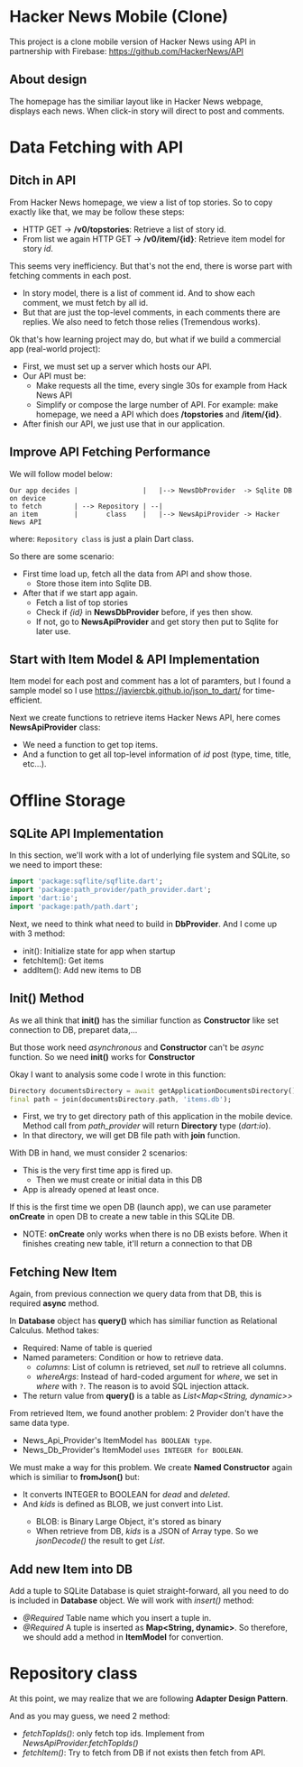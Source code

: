 # Hacker News Mobile (Clone)

This project is a clone mobile version of Hacker News using API in partnership with Firebase: https://github.com/HackerNews/API

## About design

The homepage has the similiar layout like in Hacker News webpage, displays each news. When click-in story will direct to post and comments.

# Data Fetching with API

## Ditch in API

From Hacker News homepage, we view a list of top stories. So to copy exactly like that, we may be follow these steps:
- HTTP GET -> **/v0/topstories**: Retrieve a list of story id.
- From list we again HTTP GET -> **/v0/item/{id}**: Retrieve item model for story *id*.

This seems very inefficiency. But that's not the end, there is worse part with fetching comments in each post.
- In story model, there is a list of comment id. And to show each comment, we must fetch by all id.
- But that are just the top-level comments, in each comments there are replies. We also need to fetch those relies (Tremendous works). 

Ok that's how learning project may do, but what if we build a commercial app (real-world project):
- First, we must set up a server which hosts our API.
- Our API must be:
    - Make requests all the time, every single 30s for example from Hack News API
    - Simplify or compose the large number of API. For example: make homepage, we need a API which does **/topstories** and **/item/{id}**.
- After finish our API, we just use that in our application.

## Improve API Fetching Performance

We will follow model below:
```
Our app decides |                |   |--> NewsDbProvider  -> Sqlite DB on device
to fetch        | --> Repository | --|  
an item         |       class    |   |--> NewsApiProvider -> Hacker News API
```

where: `Repository class` is just a plain Dart class.

So there are some scenario:
- First time load up, fetch all the data from API and show those.
    - Store those item into Sqlite DB.
- After that if we start app again.
    - Fetch a list of top stories
    - Check if *{id}* in **NewsDbProvider** before, if yes then show.
    - If not, go to **NewsApiProvider** and get story then put to Sqlite for later use.

## Start with Item Model & API Implementation

Item model for each post and comment has a lot of paramters, but I found a sample model so I use https://javiercbk.github.io/json_to_dart/ for time-efficient.

Next we create functions to retrieve items Hacker News API, here comes **NewsApiProvider** class:
- We need a function to get top items.
- And a function to get all top-level information of *id* post (type, time, title, etc...).

# Offline Storage

## SQLite API Implementation

In this section, we'll work with a lot of underlying file system and SQLite, so we need to import these:

```dart
import 'package:sqflite/sqflite.dart';
import 'package:path_provider/path_provider.dart';
import 'dart:io';
import 'package:path/path.dart';
```

Next, we need to think what need to build in **DbProvider**. And I come up with 3 method:
- init(): Initialize state for app when startup
- fetchItem(): Get items
- addItem(): Add new items to DB

## Init() Method

As we all think that **init()** has the similiar function as **Constructor** like set connection to DB, preparet data,...

But those work need *asynchronous* and **Constructor** can't be *async* function. So we need **init()** works for **Constructor**

Okay I want to analysis some code I wrote in this function:
```dart
Directory documentsDirectory = await getApplicationDocumentsDirectory();
final path = join(documentsDirectory.path, 'items.db');
```

- First, we try to get directory path of this application in the mobile device. Method call from *path_provider* will return **Directory** type (*dart:io*).
- In that directory, we will get DB file path with **join** function.

With DB in hand, we must consider 2 scenarios:
- This is the very first time app is fired up.
    - Then we must create or initial data in this DB
- App is already opened at least once.

If this is the first time we open DB (launch app), we can use parameter **onCreate** in open DB to create a new table in this SQLite DB.
- NOTE: **onCreate** only works when there is no DB exists before. When it finishes creating new table, it'll return a connection to that DB

## Fetching New Item

Again, from previous connection we query data from that DB, this is required **async** method.

In **Database** object has **query()** which has similiar function as Relational Calculus. Method takes:
- Required: Name of table is queried
- Named parameters: Condition or how to retrieve data.
    - *columns*: List of column is retrieved, set *null* to retrieve all columns.
    - *whereArgs*: Instead of hard-coded argument for *where*, we set in *where* with `?`. The reason is to avoid SQL injection attack.
- The return value from **query()** is a table as *List<Map<String, dynamic>>*

From retrieved Item, we found another problem: 2 Provider don't have the same data type.
- News_Api_Provider's ItemModel `has BOOLEAN type`.
- News_Db_Provider's ItemModel `uses INTEGER for BOOLEAN`.

We must make a way for this problem. We create **Named Constructor** again which is similiar to **fromJson()** but:
- It converts INTEGER to BOOLEAN for *dead* and *deleted*.
- And *kids* is defined as BLOB, we just convert into List<int>.
    - BLOB: is Binary Large Object, it's stored as binary
    - When retrieve from DB, *kids* is a JSON of Array type. So we *jsonDecode()* the result to get *List<int>*.

## Add new Item into DB

Add a tuple to SQLite Database is quiet straight-forward, all you need to do is included in **Database** object.
We will work with *insert()* method:
- *@Required* Table name which you insert a tuple in.
- *@Required* A tuple is inserted as **Map<String, dynamic>**. So therefore, we should add a method in **ItemModel** for convertion.

# Repository class

At this point, we may realize that we are following **Adapter Design Pattern**.

And as you may guess, we need 2 method:
- *fetchTopIds()*: only fetch top ids. Implement from *NewsApiProvider.fetchTopIds()*
- *fetchItem()*: Try to fetch from DB if not exists then fetch from API.